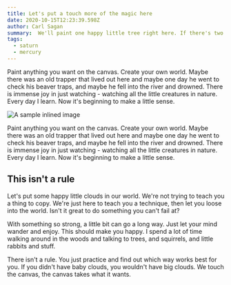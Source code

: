```yaml
---
title: Let's put a touch more of the magic here
date: 2020-10-15T12:23:39.598Z
author: Carl Sagan 
summary:  We'll paint one happy little tree right here. If there's two big trees invariably sooner or later there's gonna be a little tree. I can't think of anything more rewarding than being able to express yourself to others through painting. 
tags:
  - saturn 
  - mercury
---
```

Paint anything you want on the canvas. Create your own world. Maybe there was an old trapper that lived out here and maybe one day he went to check his beaver traps, and maybe he fell into the river and drowned. There is immense joy in just watching - watching all the little creatures in nature. Every day I learn. Now it's beginning to make a little sense.


![A sample inlined image](https://source.unsplash.com/random/600x400)

Paint anything you want on the canvas. Create your own world. Maybe there was an old trapper that lived out here and maybe one day he went to check his beaver traps, and maybe he fell into the river and drowned. There is immense joy in just watching - watching all the little creatures in nature. Every day I learn. Now it's beginning to make a little sense.

## This isn't a rule

Let's put some happy little clouds in our world. We're not trying to teach you a thing to copy. We're just here to teach you a technique, then let you loose into the world. Isn't it great to do something you can't fail at?

With something so strong, a little bit can go a long way. Just let your mind wander and enjoy. This should make you happy. I spend a lot of time walking around in the woods and talking to trees, and squirrels, and little rabbits and stuff.

There isn't a rule. You just practice and find out which way works best for you. If you didn't have baby clouds, you wouldn't have big clouds. We touch the canvas, the canvas takes what it wants.